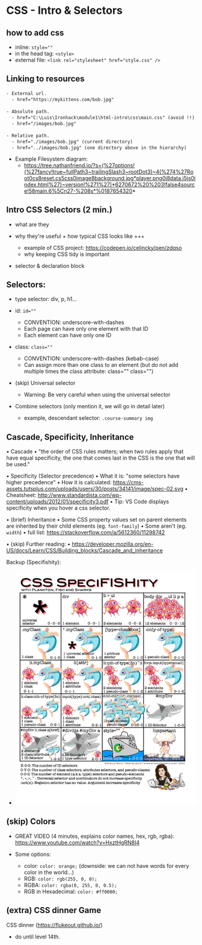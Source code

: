 

# CSS - Intro & Selectors

<!--- 


Codealong (continue):
- demo / final result: https://ironhack-rmt-materials.github.io/html-css-intro-codealong/
- repo: https://github.com/ironhack-rmt-materials/html-css-intro-codealong



Note, this selectors can be covered in w1d2:
- "selector list" (h1, h2)
- "descendant" (div p)
- "and" (h3.highlight)
- examples: https://github.com/ByteWarriors-Ironhack-Feb-23/feb23-html-intro/blob/main/css/main.css



-->


<!--

Feedback from students:
- Too much information for only one lesson (specially for those who didn't cover this in the prework).
- Make sure to start explaining why CSS + why selectors are useful +  clear examples

-->



## how to add css
  - inline: `style=""`
  - in the head tag: `<style>`
  - external file: `<link rel="stylesheet" href="style.css" />`


## Linking to resources

  <!-- @todo: create cheatsheet -->

    - External url. 
      - href="https://mykittens.com/bob.jpg"

    - Absolute path. 
      - href="C:\Luis\Ironhack\module1\html-intro\css\main.css" (avoid !!)
      - href="/images/bob.jpg"

    - Relative path. 
      - href="./images/bob.jpg" (current directory)
      - href="../images/bob.jpg" (one directory above in the hierarchy)


- Example Filesystem diagram: 
  - https://tree.nathanfriend.io/?s=(%27options!(%27fancy!true~fullPath3~trailingSlash3~rootDot3)~4(%274%27Root0cs8reset.cs5css0image8background.jpg*player.png0j8data.j5js0index.html%27)~version!%271%27)*6270672%20%203!false4source!58main.6%5Cn27-%208s*%0187654320*



## Intro CSS Selectors (2 min.)
- what are they

- why they're useful + how typical CSS looks like +++
  - example of CSS project: https://codepen.io/celincky/pen/zdqso
  - why keeping CSS tidy is important

- selector & declaration block



## Selectors:

- type selector: div, p, h1...

- id: `id=""`
  - CONVENTION: underscore-with-dashes
  - Each page can have only one element with that ID
  - Each element can have only one ID

- class: `class=""`
    - CONVENTION: underscore-with-dashes (kebab-case)
    - Can assign more than one class to an element (but do not add multiple times the class attribute: class="" class="") 

- (skip) Universal selector
  - Warning: Be very careful when using the universal selector

- Combine selectors (only mention it, we will go in detail later)
  - example, descendant selector: `.course-summary img`



## Cascade, Specificity, Inheritance


<!--

Alternative: watch video together

- CSS Specificity explained - Kevin Powell (13min) (Cascade + Specificity)
https://www.youtube.com/watch?v=c0kfcP_nD9E

-->



• Cascade 
  • "the order of CSS rules matters; when two rules apply that have equal specificity, the one that comes last in the CSS is the one that will be used."


• Specificity (Selector precedence)
  • What it is: "some selectors have higher precedence"
  • How it is calculated: https://cms-assets.tutsplus.com/uploads/users/30/posts/34141/image/spec-02.svg
  • Cheatsheet: http://www.standardista.com/wp-content/uploads/2012/01/specificity3.pdf
  • Tip: VS Code displays specificity when you hover a css selector.


• (brief) Inheritance
  • Some CSS property values set on parent elements are inherited by their child elements (eg. `font-family`)
  • Some aren't (eg. `width`)
  • full list: https://stackoverflow.com/a/5612360/11298742


• (skip) Further reading:
  • https://developer.mozilla.org/en-US/docs/Learn/CSS/Building_blocks/Cascade_and_inheritance




Backup (Specifishity):
- ![specifishity cheatsheet](../media/images/specifishity.png)



<!-- @todo: create cheatsheet / gist -->



## (skip) Colors

  - GREAT VIDEO (4 minutes, explains color names, hex, rgb, rgba): https://www.youtube.com/watch?v=HxztHgRN8I4

  - Some options:
    - color: `color: orange;` (downside: we can not have words for every color in the world...)
    - RGB: `color: rgb(255, 0, 0);`
    - RGBA: `color: rgba(0, 255, 0, 0.5);`
    - RGB in Hexadecimal: `color: #ff0000;`




## (extra) CSS dinner Game

CSS dinner (https://flukeout.github.io/)
- do until level 14th.


